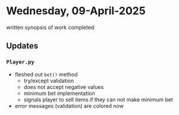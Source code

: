 # Wednesday, 09-April-2025
written synopsis of work completed

## Updates
### <code>Player.py</code>
- fleshed out <code>bet()</code> method
  - try/except validation
  - does not accept negative values
  - minimum bet implementation
  - signals player to sell items if they can not make minimum bet
- error messages (validation) are colored now
